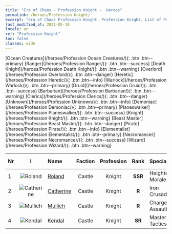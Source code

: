 ```yaml
---
title: "Era of Chaos - Profession Knight -  Heroes"
permalink: /heroes/Profession Knight/
excerpt: "Era of Chaos Profession Knight. Profession Knight. List of Profession  in Era of Chaos"
last_modified_at: 2021-05-18
locale: en
ref: "Profession Knight"
toc: false
classes: wide
---
```

 [Ocean Creatures](/heroes/Profession Ocean Creatures/){: .btn .btn--primary} [Ranger](/heroes/Profession Ranger/){: .btn .btn--success} [Death Knight](/heroes/Profession Death Knight/){: .btn .btn--warning} [Overlord](/heroes/Profession Overlord/){: .btn .btn--danger} [Heretic](/heroes/Profession Heretic/){: .btn .btn--info} [Warlock](/heroes/Profession Warlock/){: .btn .btn--primary} [Druid](/heroes/Profession Druid/){: .btn .btn--success} [Barbarian](/heroes/Profession Barbarian/){: .btn .btn--warning} [Clerics](/heroes/Profession Clerics/){: .btn .btn--danger} [Unknown](/heroes/Profession Unknown/){: .btn .btn--info} [Demoniac](/heroes/Profession Demoniac/){: .btn .btn--primary} [Planeswalker](/heroes/Profession Planeswalker/){: .btn .btn--success} [Knight](/heroes/Profession Knight/){: .btn .btn--warning} [Beast Master](/heroes/Profession Beast Master/){: .btn .btn--danger} [Pirate](/heroes/Profession Pirate/){: .btn .btn--info} [Elementalist](/heroes/Profession Elementalist/){: .btn .btn--primary} [Necromancer](/heroes/Profession Necromancer/){: .btn .btn--success} [Wizard](/heroes/Profession Wizard/){: .btn .btn--warning} 

  | Nr |  I |    Name    |  Faction  |  Profession   |  Rank  |    Specialty     | User Rate  | 
  |:---|:--:|:-----------|:-------:|:-------------:|:------:|:-----------------|:----:|
  | 1 | ![Roland](/images/h/h_Roland.jpg) | [Roland](/heroes/Roland/) | Castle | Knight | **SSR** |  Heightened Morale | SR+ |
  | 2 | ![Catherine](/images/h/h_Catherine.jpg) | [Catherine](/heroes/Catherine/) | Castle | Knight | **R** |  Iron Crusader | R |
  | 3 | ![Mullich](/images/h/h_Mullich.jpg) | [Mullich](/heroes/Mullich/) | Castle | Knight | **R** |  Charge Assault | R+ |
  | 4 | ![Kendal](/images/h/h_Kendel.jpg) | [Kendal](/heroes/Kendal/) | Castle | Knight | **SR** |  Master of Tactics | R |
